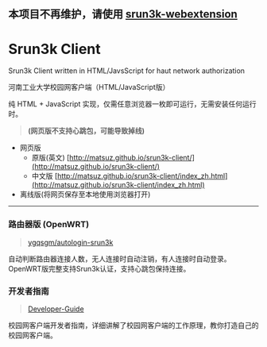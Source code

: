 本项目不再维护，请使用 [srun3k-webextension](https://github.com/matsuz/srun3k-webextension)
---
# Srun3k Client
Srun3k Client written in HTML/JavsScript for haut network authorization

河南工业大学校园网客户端（HTML/JavaScript版）

纯 HTML + JavaScript 实现，仅需任意浏览器一枚即可运行，无需安装任何运行时。

> **(网页版不支持心跳包，可能导致掉线)**

+ 网页版 
    + 原版(英文) [http://matsuz.github.io/srun3k-client/](http://matsuz.github.io/srun3k-client/)
    + 中文版 [http://matsuz.github.io/srun3k-client/index_zh.html](http://matsuz.github.io/srun3k-client/index_zh.html)
+ 离线版(将网页保存至本地使用浏览器打开)

---
### 路由器版 (OpenWRT)
> [ygqsgm/autologin-srun3k](https://github.com/ygqsgm/autologin-srun3k)

自动判断路由器连接人数，无人连接时自动注销，有人连接时自动登录。  
OpenWRT版完整支持Srun3k认证，支持心跳包保持连接。

### 开发者指南
> [Developer-Guide](https://github.com/matsuz/srun3k-client/wiki/Developer-Guide)

校园网客户端开发者指南，详细讲解了校园网客户端的工作原理，教你打造自己的校园网客户端。
